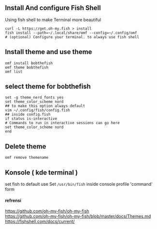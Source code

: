 ## Install And configure Fish Shell

Using fish shell to make Terminal more beautiful

```
curl -L https://get.oh-my.fish > install
fish install --path=~/.local/share/omf --config=~/.config/omf
# (optional) Configure your terminal. to always use fish shell
```
## Install theme and use theme
```
omf install bobthefish
omf theme bobthefish
omf list
```
## select theme for bobthefish
```
set -g theme_nerd_fonts yes
set theme_color_scheme nord  
## to make this option always default
vim ~/.config/fish/config.fish  
## inside config.fish
if status is-interactive
# Commands to run in interactive sessions can go here
set theme_color_scheme nord
end

```
## Delete theme
```
omf remove themename
```
## Konsole ( kde terminal )
set fish to default use
Set `/usr/bin/fish` inside console profile 'command' form
#### refrensi 
<https://github.com/oh-my-fish/oh-my-fish> <br> <https://github.com/oh-my-fish/oh-my-fish/blob/master/docs/Themes.md> <br> <https://fishshell.com/docs/current/>
